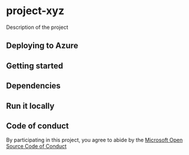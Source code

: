 
# project-xyz

Description of the project

## Deploying to Azure

## Getting started

## Dependencies

## Run it locally

## Code of conduct

By participating in this project, you
agree to abide by the [Microsoft Open Source Code of Conduct](https://opensource.microsoft.com/codeofconduct/)
